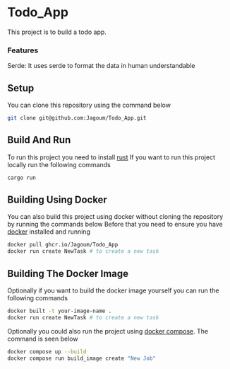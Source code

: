 # Todo_App
This project is to build a todo app.

### Features
Serde: It uses serde to format the data in human understandable

Setup
-----
You can clone this repository using the command below
```sh
git clone git@github.com:Jagoum/Todo_App.git
```

Build And Run
-------------
To run this project you need to install [rust](https://www.rust-lang.org/learn/get-started)
If you want to run this project locally run the following commands
```sh
cargo run
```
Building Using Docker
---------------------
You can also build this project using docker without cloning the repository by 
running the commands below
Before that you need to ensure you have [docker](https://www.docker.com/) installed and running

```sh
docker pull ghcr.io/Jagoum/Todo_App
docker run create NewTask # to create a new task
```
Building The Docker Image 
-------------------------
Optionally if you want to build the docker image yourself you can run the following commands 
```sh
docker built -t your-image-name .
docker run create NewTask # to create a new task

```
Optionally you could also run the project using [docker compose](https://docs.docker.com/reference/cli/docker/compose/). The command is seen below

```sh
docker compose up --build
docker compose run build_image create "New Job"
```


